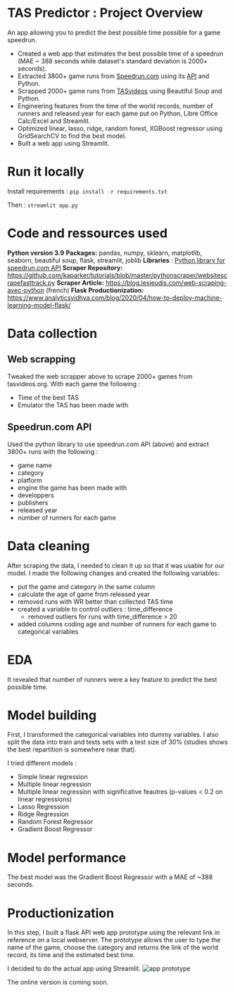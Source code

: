 # TAS Predictor : Project Overview
An app allowing you to predict the best possible time possible for a game speedrun. 

* Created a web app that estimates the best possible time of a speedrun (MAE ~ 388 seconds while dataset's standard deviation is 2000+ seconds).
* Extracted 3800+ game runs from [Speedrun.com](speedrun.com) using its [API](https://github.com/speedruncomorg/api) and Python.
* Scrapped 2000+ game runs from [TASvideos](tasvideos.org) using Beautiful Soup and Python.
* Engineering features from the time of the world records, number of runners and released year for each game put on Python, Libre Office Calc/Excel and Streamlit.
* Optimized linear, lasso, ridge, random forest, XGBoost regressor using GridSearchCV to find the best model.
* Built a web app using Streamlit.

# Run it locally
Install requirements : `pip install -r requirements.txt`
 
Then : `streamlit app.py`

# Code and ressources used
**Python version 3.9**
**Packages:** pandas, numpy, sklearn, matplotlib, seaborn, beautiful soup, flask, streamlit, joblib
**Libraries** : [Python library for speedrun.com API](https://github.com/blha303/srcomapi)
**Scraper Repository:** https://github.com/kaparker/tutorials/blob/master/pythonscraper/websitescrapefasttrack.py
**Scraper Article:** https://blog.lesjeudis.com/web-scraping-avec-python (french)
**Flask Productionization:** https://www.analyticsvidhya.com/blog/2020/04/how-to-deploy-machine-learning-model-flask/

# Data collection
## Web scrapping 
Tweaked the web scrapper above to scrape 2000+ games from tasvideos.org. With each game the following :
 * Time of the best TAS
 * Emulator the TAS has been made with
## Speedrun.com API
Used the python library to use speedrun.com API (above) and extract 3800+ runs with the following :
 * game name
 * category
 * platform
 * engine the game has been made with
 * developpers
 * publishers
 * released year
 * number of runners for each game

# Data cleaning
After scraping the data, I needed to clean it up so that it was usable for our model. I made the following changes and created the following variables:
 * put the game and category in the same column
 * calculate the age of game from released year
 * removed runs with WR better than collected TAS time
 * created a variable to control outliers : time_difference
   * removed outliers for runs with time_difference > 20
 * added columns coding age and number of runners for each game to categorical variables

# EDA
It revealed that number of runners were a key feature to predict the best possible time.

# Model building
First, I transformed the categorical variables into dummy variables. I also split the data into train and tests sets with a test size of 30% (studies shows the best repartition is somewhere near that).
 
I tried different models :
 * Simple linear regression 
 * Multiple linear regression
 * Multiple linear regression with significative feautres (p-values < 0.2 on linear regressions)
 * Lasso Regression
 * Ridge Regression
 * Random Forest Regressor
 * Gradient Boost Regressor

# Model performance
The best model was the Gradient Boost Regressor with a MAE of ~388 seconds.

# Productionization
In this step, I built a flask API web app prototype using the relevant link in reference on a local webserver. The prototype allows the user to type the name of the game, choose the category and returns the link of the world record, its time and the estimated best time.
 
I decided to do the actual app using Streamlit.
![app prototype](https://cdn.discordapp.com/attachments/386686003148226561/859109203310018560/Screenshot_2021-06-28_at_18-32-54_main_Streamlit.png "App prototype")
 
The online version is coming soon.

